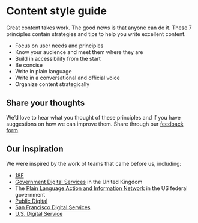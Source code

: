 # Content style guide

Great content takes work. The good news is that anyone can do it. These 7 principles contain strategies and tips to help you write excellent content.

* Focus on user needs and principles
* Know your audience and meet them where they are
* Build in accessibility from the start
* Be concise
* Write in plain language
* Write in a conversational and official voice
* Organize content strategically

## Share your thoughts

We’d love to hear what you thought of these principles and if you have suggestions on how we can improve them. Share through our [feedback form](https://docs.google.com/forms/d/e/1FAIpQLScNllSkyD7sI7wQPQ9LkkfbRB4w7stEbEKuhrHVxYue-DPyQQ/viewform?usp=sf_link).

## Our inspiration

We were inspired by the work of teams that came before us, including:

* [18F](https://18f.gsa.gov/)
* [Government Digital Services](https://www.gov.uk/government/organisations/government-digital-service) in the United Kingdom
* The [Plain Language Action and Information Network](https://www.plainlanguage.gov/) in the US federal government
* [Public Digital](https://public.digital/)
* [San Francisco Digital Services](https://digitalservices.sfgov.org/)
* [U.S. Digital Service](https://www.usds.gov/)

